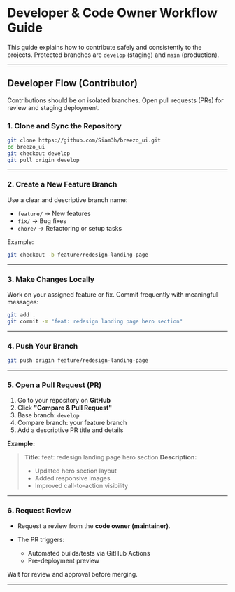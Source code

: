 # Developer & Code Owner Workflow Guide

This guide explains how to contribute safely and consistently to the projects. Protected branches are `develop` (staging) and `main` (production).

---

## Developer Flow (Contributor)

Contributions should be on isolated branches. 
Open pull requests (PRs) for review and staging deployment.

### 1. Clone and Sync the Repository

```bash
git clone https://github.com/Siam3h/breezo_ui.git
cd breezo_ui
git checkout develop
git pull origin develop
```

---

###  2. Create a New Feature Branch

Use a clear and descriptive branch name:

* `feature/` → New features
* `fix/` → Bug fixes
* `chore/` → Refactoring or setup tasks

Example:

```bash
git checkout -b feature/redesign-landing-page
```

---

### 3. Make Changes Locally

Work on your assigned feature or fix. Commit frequently with meaningful messages:

```bash
git add .
git commit -m "feat: redesign landing page hero section"
```

---

### 4. Push Your Branch

```bash
git push origin feature/redesign-landing-page
```

---

### 5. Open a Pull Request (PR)

1. Go to your repository on **GitHub**
2. Click **"Compare & Pull Request"**
3. Base branch: `develop`
4. Compare branch: your feature branch
5. Add a descriptive PR title and details

**Example:**

> **Title:** feat: redesign landing page hero section
> **Description:**
>
> * Updated hero section layout
> * Added responsive images
> * Improved call-to-action visibility

---

### 6. Request Review

* Request a review from the **code owner (maintainer)**.
* The PR triggers:

  * Automated builds/tests via GitHub Actions
  * Pre-deployment preview 

Wait for review and approval before merging.

---
